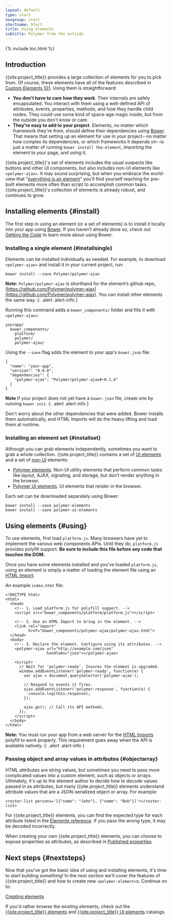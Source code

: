 ```yaml
---
layout: default
type: start
navgroup: start
shortname: Start
title: Using elements
subtitle: Polymer from the outside
---
```


{% include toc.html %}

## Introduction

{{site.project_title}} provides a large collection of elements for you to pick from. Of course, these elements have all of the features described in [Custom Elements 101](/docs/start/customelements.html). Using them is straightforward:

- **You don't have to care how they work**. Their internals are safely encapsulated. You interact with them using a well-defined API of attributes, events, properties, methods, and how they handle child nodes. They could use some kind of space-age magic inside, but from the outside you don't know or care.
- **They're easy to add to your project**. Elements, no matter which framework they're from, should define their dependencies using [Bower](http://bower.io). That means that setting up an element for use in your project--no matter how complex its dependencies, or which frameworks it depends on--is just a matter of running `bower install the-element`, importing the element to your page, and using it.

{{site.project_title}}'s set of elements includes the usual suspects like buttons and other UI components, but also includes non-UI elements like `<polymer-ajax>`. It may sound surprising, but when you embrace the world-view that "[everything is an element](/docs/start/everything.html)" you'll find yourself reaching for pre-built elements more often than script to accomplish common tasks. {{site.project_title}}'s collection of elements is already robust, and continues to grow.

## Installing elements {#install}

The first step in using an element (or a set of elements) is to install it locally into your app using [Bower](http://bower.io). If you haven’t already done so, check out [Getting the Code](/docs/start/getting-the-code.html) to learn more about using Bower.

### Installing a single element {#installsingle}

Elements can be installed individually as needed. For example, to download `<polymer-ajax>` and install it in your current project, run:

    bower install --save Polymer/polymer-ajax

**Note:** `Polymer/polymer-ajax` is shorthand for the element’s github repo, [https://github.com/Polymer/polymer-ajax](https://github.com/Polymer/polymer-ajax). You can install other elements the same way.
{: .alert .alert-info }


Running this command adds a `bower_components/` folder and fills it with `<polymer-ajax>`:

    yourapp/
      bower_components/
        platform/
        polymer/
        polymer-ajax/

Using the `--save` flag  adds the element to your app's `bower.json` file:

    {
      "name": "your-app",
      "version": "0.0.0",
      "dependencies": {
        "polymer-ajax": "Polymer/polymer-ajax#~0.1.4"
      }
    }

**Note** If your project does not yet have a `bower.json` file, create one by running `bower init`.
{: .alert .alert-info }

Don't worry about the other dependencies that were added. Bower installs them automatically, and HTML Imports will do the heavy lifting and load them at runtime.

### Installing an element set {#installset}

Although you can grab elements independently, sometimes you want to grab a whole collection. {{site.project_title}} contains a set of [UI elements](/docs/start/customelements.html#uielements) and a set of [non-UI](/docs/start/customelements.html#nonuielements) elements:

- [Polymer elements](/docs/elements/polymer-elements.html). Non-UI utility elements that perform common tasks like layout, AJAX, signaling, and storage, but don’t render anything in the browser.
- [Polymer UI elements](/docs/elements/polymer-ui-elements.html). UI elements that render in the browser.

Each set can be downloaded separately using Bower:

    bower install --save polymer-elements
    bower install --save polymer-ui-elements

## Using elements {#using}

To use elements, first load `platform.js`. Many browsers have yet to implement the various web components APIs. Until they do, `platform.js` provides polyfill support. **Be sure to include this file before any code that touches the DOM.**

Once you have some elements installed and you've loaded `platform.js`, using an element is simply a matter of loading the element file using an [HTML Import](/platform/html-imports.html).

An example `index.html` file:

    <!DOCTYPE html>
    <html>
      <head>
        <!-- 1. Load platform.js for polyfill support. -->
        <script src="bower_components/platform/platform.js"></script>

        <!-- 2. Use an HTML Import to bring in the element. -->
        <link rel="import"
              href="bower_components/polymer-ajax/polymer-ajax.html">
      </head>
      <body>
        <!-- 3. Declare the element. Configure using its attributes. -->
        <polymer-ajax url="http://example.com/json"
                      handleAs="json"></polymer-ajax>

        <script>
          // Wait for 'polymer-ready'. Insures the element is upgraded.
          window.addEventListener('polymer-ready', function(e) {
            var ajax = document.querySelector('polymer-ajax');

            // Respond to events it fires.
            ajax.addEventListener('polymer-response', function(e) {
              console.log(this.response);
            });

            ajax.go(); // Call its API methods.
          });
        </script>
      </body>
    </html>

**Note:** You must run your app from a web server for the [HTML Imports](/platform/html-imports.html)
polyfill to work properly. This requirement goes away when the API is available natively.
{: .alert .alert-info }

###  Passing object and array values in attributes {#objectarray}

HTML attributes are string values, but sometimes you need to pass more complicated values into a custom element, such as objects or arrays. Ultimately, it's up to the element author to decide how to decode values passed in as attributes, but many {{site.project_title}} elements understand attribute values that are a JSON-serialized object or array. For example:

    <roster-list persons='[{"name": "John"}, {"name": "Bob"}]'></roster-list>

For {{site.project_title}} elements, you can find the expected type for each attribute listed in the [Elements reference](/docs/elements/). If you pass the wrong type, it may be decoded incorrectly.

When creating your own {{site.project_title}} elements, you can choose to expose properties as attributes, as described in [Published properties](/docs/polymer/polymer.html#published-properties).

## Next steps {#nextsteps}

Now that you've got the basic idea of using and installing elements, it's time to start
building something! In the next section we'll cover the features of {{site.project_title}} and how to create new `<polymer-element>`s. Continue on to:

<a href="/docs/start/creatingelements.html" class="paper-button"><polymer-ui-icon src="/images/picons/ic_arrowForward_dark_.png"></polymer-ui-icon>Creating elements</a>

If you'd rather browse the existing elements, check out the [{{site.project_title}} elements](/docs/elements/polymer-elements.html) and [{{site.project_title}} UI elements](/docs/elements/polymer-ui-elements.html) catalogs.
